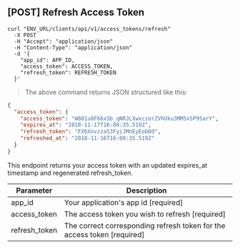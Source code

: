 ## [POST] Refresh Access Token

```shell
curl "ENV_URL/clients/api/v1/access_tokens/refresh"
  -X POST
  -H "Accept": "application/json"
  -H "Content-Type": "application/json"
  -d '{
    "app_id": APP_ID,
    "access_token": ACCESS_TOKEN,
    "refresh_token": REFRESH_TOKEN
  }'
```
> The above command returns JSON structured like this:

```json
{
  "access_token": {
    "access_token": "W801u8F66xSb_qNRJLXwxczorZVhUku3MM5vSP95arY",
    "expires_at": "2018-11-17T16:08:35.519Z",
    "refresh_token": "FXbXovzza53FyiJMnEyEobDd",
    "refreshed_at": "2018-11-16T16:08:35.519Z"
  }
}
```

This endpoint returns your access token with an updated expires_at timestamp and regenerated refresh_token.

Parameter | Description
--------- | -----------
app_id | Your application's app id [required]
access_token | The access token you wish to refresh [required]
refresh_token | The correct corresponding refresh token for the access token [required]
